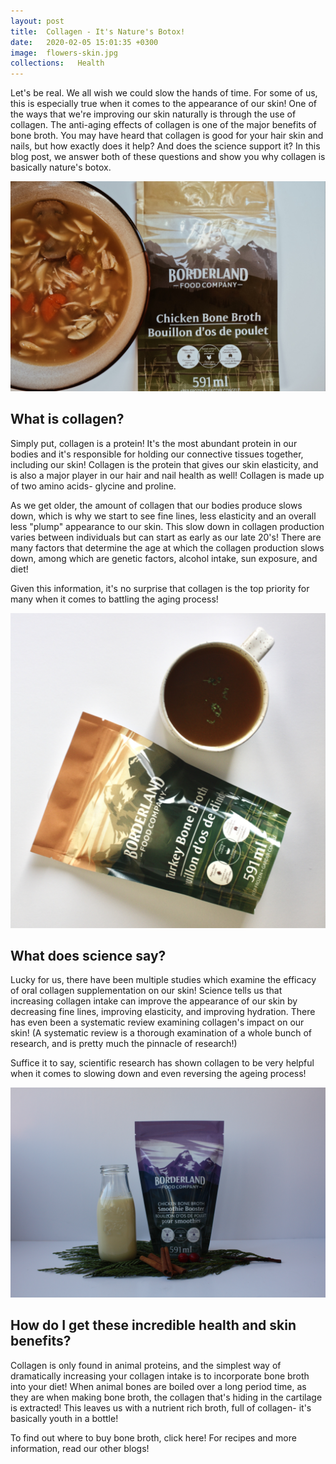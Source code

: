 ```yaml
---
layout: post
title:  Collagen - It's Nature's Botox!
date:   2020-02-05 15:01:35 +0300
image:  flowers-skin.jpg
collections:   Health
---
```


Let's be real. We all wish we could slow the hands of time. For some of us, this is especially true when it comes to the appearance of our skin! One of the ways that we're improving our skin naturally is through the use of collagen. The anti-aging effects of collagen is one of the major benefits of bone broth. You may have heard that collagen is good for your hair skin and nails, but how exactly does it help? And does the science support it? In this blog post, we answer both of these questions and show you why collagen is basically nature's botox. 

<img src="/assets/images/photo2.jpg" alt="chicken noodle soup"/>

## What is collagen?

Simply put, collagen is a protein! It's the most abundant protein in our bodies and it's responsible for holding our connective tissues together, including our skin! Collagen is the protein that gives our skin elasticity, and is also a major player in our  hair and nail health as well! Collagen is made up of two amino acids- glycine and proline.

As we get older, the amount of collagen that our bodies produce slows down, which is why we start to see fine lines, less elasticity and an overall less "plump" appearance to our skin. This slow down in collagen production varies between individuals but can start as early as our late 20's! There are many factors that determine the age at which the collagen production slows down, among which are genetic factors, alcohol intake, sun exposure, and diet!

Given this information, it's no surprise that collagen is the top priority for many when it comes to battling the aging process!

<img src="/assets/images/IMG_1469.jpeg" alt="turkey bone broth"/>

## What does science say?

Lucky for us, there have been multiple studies which examine the efficacy of oral collagen supplementation on our skin! Science tells us that increasing collagen intake can improve the appearance of our skin by decreasing fine lines, improving elasticity, and improving hydration. There has even been a systematic review examining collagen's impact on our skin! (A systematic review is a thorough examination of a whole bunch of research, and is pretty much the pinnacle of research!)

Suffice it to say, scientific research has shown collagen to be very helpful when it comes to slowing down and even reversing the ageing process!

<img src="/assets/images/IMG_1555.jpeg" alt="smoothie booster bone broth"/>

## How do I get these incredible health and skin benefits?

Collagen is only found in animal proteins, and the simplest way of dramatically increasing your collagen intake is to incorporate bone broth into your diet! When animal bones are boiled over a long period time, as they are when making bone broth, the collagen that's hiding in the cartilage is extracted! This leaves us with a nutrient rich broth, full of collagen- it's basically youth in a bottle!

To find out where to buy bone broth, click here! For recipes and more information, read our other blogs!